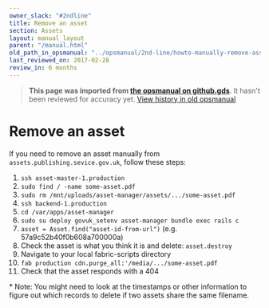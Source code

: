 ```yaml
---
owner_slack: "#2ndline"
title: Remove an asset
section: Assets
layout: manual_layout
parent: "/manual.html"
old_path_in_opsmanual: "../opsmanual/2nd-line/howto-manually-remove-assets.md"
last_reviewed_on: 2017-02-28
review_in: 6 months
---
```




> **This page was imported from [the opsmanual on github.gds](https://github.gds/gds/opsmanual)**.
It hasn't been reviewed for accuracy yet.
[View history in old opsmanual](https://github.gds/gds/opsmanual/tree/master/2nd-line/howto-manually-remove-assets.md)


# Remove an asset

If you need to remove an asset manually from `assets.publishing.sevice.gov.uk`,
follow these steps:

1. `ssh asset-master-1.production`
2. `sudo find / -name some-asset.pdf`
3. `sudo rm /mnt/uploads/asset-manager/assets/.../some-asset.pdf`
4. `ssh backend-1.production`
5. `cd /var/apps/asset-manager`
6. `sudo su deploy govuk_setenv asset-manager bundle exec rails c`
7. `asset = Asset.find("asset-id-from-url")` (e.g. 57a9c52b40f0b608a700000a)
8. Check the asset is what you think it is and delete: `asset.destroy`
9. Navigate to your local fabric-scripts directory
10. `fab production cdn.purge_all:'/media/.../some-asset.pdf`
11. Check that the asset responds with a 404

\* Note: You might need to look at the timestamps or other information to figure
out which records to delete if two assets share the same filename.
